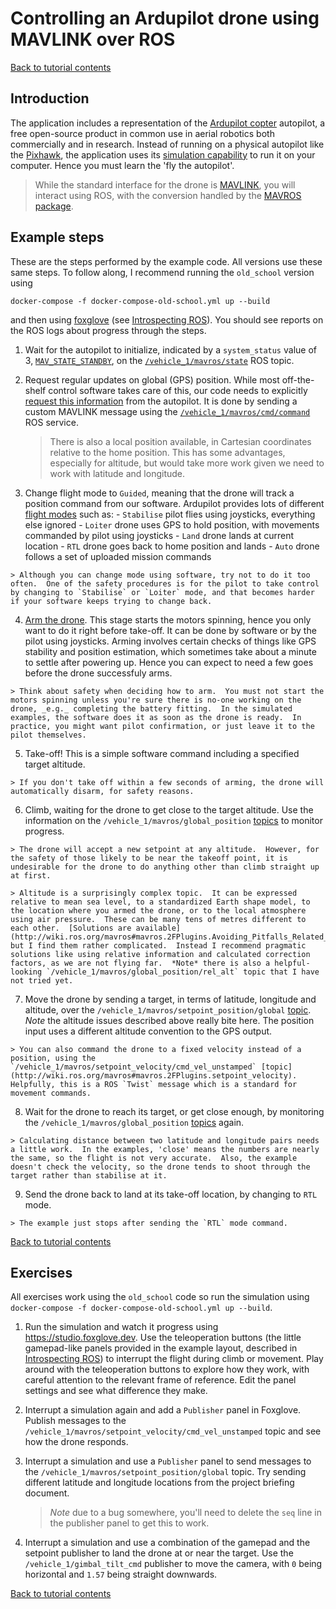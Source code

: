 # Controlling an Ardupilot drone using MAVLINK over ROS

[Back to tutorial contents](README.md#contents)

## Introduction

The application includes a representation of the [Ardupilot copter](https://ardupilot.org/copter/docs/introduction.html) autopilot, a free open-source product in common use in aerial robotics both commercially and in research.  Instead of running on a physical autopilot like the [Pixhawk](https://pixhawk.org/), the application uses its [simulation capability](https://ardupilot.org/copter/docs/common-simulation.html) to run it on your computer.  Hence you must learn the 'fly the autopilot'.  

> While the standard interface for the drone is [MAVLINK](https://mavlink.io/en/), you will interact using ROS, with the conversion handled by the [MAVROS package](http://wiki.ros.org/mavros).

## Example steps

These are the steps performed by the example code.  All versions use these same steps.  To follow along, I recommend running the `old_school` version using 
```
docker-compose -f docker-compose-old-school.yml up --build
``` 
and then using <a target="_blank" href="https://studio.foxglove.dev">foxglove</a> (see [Introspecting ROS](../README.md#introspecting-ros)).  You should see reports on the ROS logs about progress through the steps.

 1. Wait for the autopilot to initialize, indicated by a `system_status` value of 3, [`MAV_STATE_STANDBY`](https://mavlink.io/en/messages/common.html#MAV_STATE_STANDBY), on the [`/vehicle_1/mavros/state`](http://wiki.ros.org/mavros#mavros.2FPlugins.sys_status) ROS topic.

 2. Request regular updates on global (GPS) position.  While most off-the-shelf control software takes care of this, our code needs to explicitly [request this information](https://ardupilot.org/dev/docs/mavlink-requesting-data.html) from the autopilot.  It is done by sending a custom MAVLINK message using the [`/vehicle_1/mavros/cmd/command`](http://wiki.ros.org/mavros#mavros.2FPlugins.command) ROS service.

    > There is also a local position available, in Cartesian coordinates relative to the home position.  This has some advantages, especially for altitude, but would take more work given we need to work with latitude and longitude.

  3. Change flight mode to `Guided`, meaning that the drone will track a position command from our software.  Ardupilot provides lots of different [flight modes](https://ardupilot.org/copter/docs/flight-modes.html) such as:
    - `Stabilise` pilot flies using joysticks, everything else ignored
    - `Loiter` drone uses GPS to hold position, with movements commanded by pilot using joysticks
    - `Land` drone lands at current location
    - `RTL` drone goes back to home position and lands
    - `Auto` drone follows a set of uploaded mission commands 

    > Although you can change mode using software, try not to do it too often.  One of the safety procedures is for the pilot to take control by changing to `Stabilise` or `Loiter` mode, and that becomes harder if your software keeps trying to change back.

  4. [Arm the drone](https://ardupilot.org/copter/docs/arming_the_motors.html).  This stage starts the motors spinning, hence you only want to do it right before take-off.  It can be done by software or by the pilot using joysticks.  Arming involves certain checks of things like GPS stability and position estimation, which sometimes take about a minute to settle after powering up.  Hence you can expect to need a few goes before the drone successfuly arms.  

    > Think about safety when deciding how to arm.  You must not start the motors spinning unless you're sure there is no-one working on the drone, _e.g._ completing the battery fitting.  In the simulated examples, the software does it as soon as the drone is ready.  In practice, you might want pilot confirmation, or just leave it to the pilot themselves.

  5. Take-off!  This is a simple software command including a specified target altitude.

    > If you don't take off within a few seconds of arming, the drone will automatically disarm, for safety reasons.

  6. Climb, waiting for the drone to get close to the target altitude.  Use the information on the `/vehicle_1/mavros/global_position` [topics](http://wiki.ros.org/mavros#mavros.2FPlugins.global_position) to monitor progress.

    > The drone will accept a new setpoint at any altitude.  However, for the safety of those likely to be near the takeoff point, it is undesirable for the drone to do anything other than climb straight up at first.

    > Altitude is a surprisingly complex topic.  It can be expressed relative to mean sea level, to a standardized Earth shape model, to the location where you armed the drone, or to the local atmosphere using air pressure.  These can be many tens of metres different to each other.  [Solutions are available](http://wiki.ros.org/mavros#mavros.2FPlugins.Avoiding_Pitfalls_Related_to_Ellipsoid_Height_and_Height_Above_Mean_Sea_Level) but I find them rather complicated.  Instead I recommend pragmatic solutions like using relative information and calculated correction factors, as we are not flying far.  *Note* there is also a helpful-looking `/vehicle_1/mavros/global_position/rel_alt` topic that I have not tried yet.

  7. Move the drone by sending a target, in terms of latitude, longitude and altitude, over the `/vehicle_1/mavros/setpoint_position/global` [topic](http://wiki.ros.org/mavros#mavros.2FPlugins.setpoint_position).  *Note* the altitude issues described above really bite here.  The position input uses a different altitude convention to the GPS output.

    > You can also command the drone to a fixed velocity instead of a position, using the `/vehicle_1/mavros/setpoint_velocity/cmd_vel_unstamped` [topic](http://wiki.ros.org/mavros#mavros.2FPlugins.setpoint_velocity).  Helpfully, this is a ROS `Twist` message which is a standard for movement commands.

  8. Wait for the drone to reach its target, or get close enough, by monitoring the `/vehicle_1/mavros/global_position` [topics](http://wiki.ros.org/mavros#mavros.2FPlugins.global_position) again.

    > Calculating distance between two latitude and longitude pairs needs a little work.  In the examples, 'close' means the numbers are nearly the same, so the flight is not very accurate.  Also, the example doesn't check the velocity, so the drone tends to shoot through the target rather than stabilise at it.

  9. Send the drone back to land at its take-off location, by changing to `RTL` mode.

    > The example just stops after sending the `RTL` mode command.  

[Back to tutorial contents](README.md#contents)

## Exercises

All exercises work using the `old_school` code so run the simulation using `docker-compose -f docker-compose-old-school.yml up --build`.

1. Run the simulation and watch it progress using <a target="_blank" href="https://studio.foxglove.dev">https://studio.foxglove.dev</a>.  Use the teleoperation buttons (the little gamepad-like panels provided in the example layout, described in [Introspecting ROS](../README.md#introspecting-ros)) to interrupt the flight during climb or movement.  Play around with the teleoperation buttons to explore how they work, with careful attention to the relevant frame of reference.  Edit the panel settings and see what difference they make.

2. Interrupt a simulation again and add a `Publisher` panel in Foxglove.  Publish messages to the `/vehicle_1/mavros/setpoint_velocity/cmd_vel_unstamped` topic and see how the drone responds.

3. Interrupt a simulation and use a `Publisher` panel to send messages to the `/vehicle_1/mavros/setpoint_position/global` topic.  Try sending different latitude and longitude locations from the project briefing document.

    > *Note* due to a bug somewhere, you'll need to delete the `seq` line in the publisher panel to get this to work.  

4. Interrupt a simulation and use a combination of the gamepad and the setpoint publisher to land the drone at or near the target.  Use the `/vehicle_1/gimbal_tilt_cmd` publisher to move the camera, with `0` being horizontal and `1.57` being straight downwards.

[Back to tutorial contents](README.md#contents)

